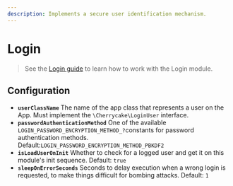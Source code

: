 ```yaml
---
description: Implements a secure user identification mechanism.
---
```


# Login

> See the [Login guide](../../guide/login-guide.md) to learn how to work with the Login module.

## Configuration

* **`userClassName`** The name of the app class that represents a user on the App. Must implement the `\Cherrycake\LoginUser` interface.
* **`passwordAuthenticationMethod`** One of the available `LOGIN_PASSWORD_ENCRYPTION_METHOD_?`constants for password authentication methods. Default:`LOGIN_PASSWORD_ENCRYPTION_METHOD_PBKDF2`
* **`isLoadUserOnInit`** Whether to check for a logged user and get it on this module's init sequence. Default: `true`
* **`sleepOnErrorSeconds`** Seconds to delay execution when a wrong login is requested, to make things difficult for bombing attacks. Default: `1`

